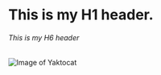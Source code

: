 # This is my H1 header.
###### This is my H6 header
![Image of Yaktocat](https://octodex.github.com/images/yaktocat.png)
